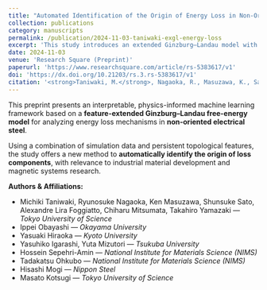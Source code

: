 ```yaml
---
title: "Automated Identification of the Origin of Energy Loss in Non-Oriented Electrical Steel by Feature-Extended Ginzburg–Landau Free-Energy Framework"
collection: publications
category: manuscripts
permalink: /publication/2024-11-03-taniwaki-exgl-energy-loss
excerpt: 'This study introduces an extended Ginzburg–Landau model with extended features to identify the physical origin of energy loss in non-oriented electrical steel. The interpretable, automated framework demonstrates potential for smart materials analysis in industrial settings.'
date: 2024-11-03
venue: 'Research Square (Preprint)'
paperurl: 'https://www.researchsquare.com/article/rs-5383617/v1'
doi: 'https://dx.doi.org/10.21203/rs.3.rs-5383617/v1'
citation: '<strong>Taniwaki, M.</strong>, Nagaoka, R., Masuzawa, K., Sato, S., Foggiatto, A. L., Mitsumata, C., Yamazaki, T., Obayashi, I., Hiraoka, Y., Igarashi, Y., Mizutori, Y., Sepehri-Amin, H., Ohkubo, T., Mogi, H., & Kotsugi, M. (2024). "Automated Identification of the Origin of Energy Loss in Non-Oriented Electrical Steel by Feature-Extended Ginzburg–Landau Free-Energy Framework." Research Square. https://doi.org/10.21203/rs.3.rs-5383617/v1'
---
```


This preprint presents an interpretable, physics-informed machine learning framework based on a **feature-extended Ginzburg–Landau free-energy model** for analyzing energy loss mechanisms in **non-oriented electrical steel**.

Using a combination of simulation data and persistent topological features, the study offers a new method to **automatically identify the origin of loss components**, with relevance to industrial material development and magnetic systems research.

**Authors & Affiliations:**

- Michiki Taniwaki, Ryunosuke Nagaoka, Ken Masuzawa, Shunsuke Sato, Alexandre Lira Foggiatto, Chiharu Mitsumata, Takahiro Yamazaki — *Tokyo University of Science*  
- Ippei Obayashi — *Okayama University*  
- Yasuaki Hiraoka — *Kyoto University*  
- Yasuhiko Igarashi, Yuta Mizutori — *Tsukuba University*  
- Hossein Sepehri-Amin — *National Institute for Materials Science (NIMS)*  
- Tadakatsu Ohkubo — *National Institute for Materials Science (NIMS)*  
- Hisashi Mogi — *Nippon Steel*  
- Masato Kotsugi — *Tokyo University of Science*

